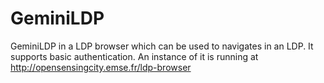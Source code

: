 # GeminiLDP

GeminiLDP in a LDP browser which can be used to navigates in an LDP. It supports basic authentication. An instance of it is running at http://opensensingcity.emse.fr/ldp-browser
